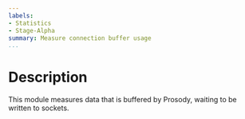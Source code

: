 ```yaml
---
labels:
- Statistics
- Stage-Alpha
summary: Measure connection buffer usage
...
```


Description
===========

This module measures data that is buffered by Prosody, waiting to be written
to sockets.
